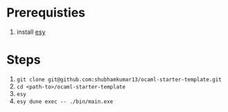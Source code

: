 # Prerequisties
1. install [esy](https://esy.sh/)

# Steps
1. `git clone git@github.com:shubhamkumar13/ocaml-starter-template.git`
2. `cd <path-to>/ocaml-starter-template`
3. `esy`
4. `esy dune exec -- ./bin/main.exe`
